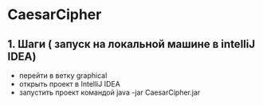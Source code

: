 # CaesarCipher

## 1. Шаги ( запуск на локальной машине в intelliJ IDEA)

* перейти в ветку graphical
* открыть проект в IntelliJ IDEA
* запустить проект командой java -jar CaesarCipher.jar




